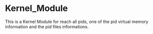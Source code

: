 # Kernel_Module
This is a Kernel Module for reach all pids, one of the pid virtual memory information and the pid files informations.

